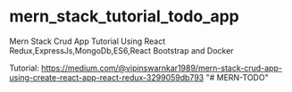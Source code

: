 # mern_stack_tutorial_todo_app
Mern Stack Crud App Tutorial Using React Redux,ExpressJs,MongoDb,ES6,React Bootstrap and Docker

Tutorial: https://medium.com/@vipinswarnkar1989/mern-stack-crud-app-using-create-react-app-react-redux-3299059db793
"# MERN-TODO" 
